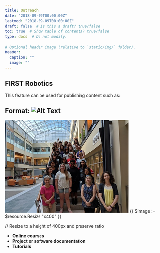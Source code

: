```yaml
---
title: Outreach
date: "2018-09-09T00:00:00Z"
lastmod: "2018-09-09T00:00:00Z"
draft: false  # Is this a draft? true/false
toc: true  # Show table of contents? true/false
type: docs  # Do not modify.

# Optional header image (relative to `static/img/` folder).
header:
  caption: ""
  image: ""
---
```


## FIRST Robotics

This feature can be used for publishing content such as:

## Format: ![Alt Text](url)
![Example image](outreach_regan_2019.jpg)
{{ $image := $resource.Resize "x400" }} 

// Resize to a height of 400px and preserve ratio
* **Online courses**
* **Project or software documentation**
* **Tutorials**